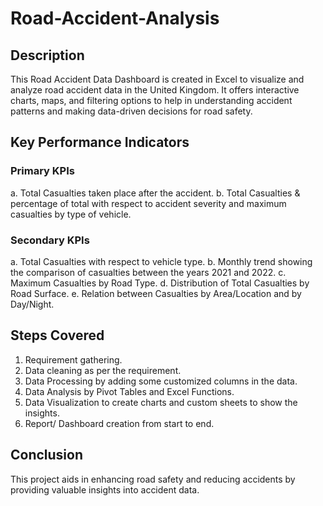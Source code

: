 # Road-Accident-Analysis

## Description
This Road Accident Data Dashboard is created in Excel to visualize and analyze road accident data in the United Kingdom. It offers interactive charts, maps, and filtering options to help in understanding accident patterns and making data-driven decisions for road safety. 

## Key Performance Indicators
 ### Primary KPIs
   a. Total Casualties taken place after the accident.
   b. Total Casualties & percentage of total with respect to accident severity and maximum casualties by type of vehicle.
 ### Secondary KPIs
   a. Total Casualties with respect to vehicle type.
   b. Monthly trend showing the comparison of casualties between the years 2021 and 2022.
   c. Maximum Casualties by Road Type.
   d. Distribution of Total Casualties by Road Surface.
   e. Relation between Casualties by Area/Location and by Day/Night.

## Steps Covered
   1. Requirement gathering.
   2. Data cleaning as per the requirement.
   3. Data Processing by adding some customized columns in the data.
   4. Data Analysis by Pivot Tables and Excel Functions.
   5. Data Visualization to create charts and custom sheets to show the insights.
   6. Report/ Dashboard creation from start to end.

## Conclusion  
This project aids in enhancing road safety and reducing accidents by providing valuable insights into accident data.
